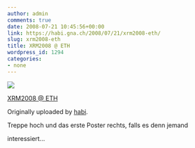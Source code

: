 ```yaml
---
author: admin
comments: true
date: 2008-07-21 10:45:56+00:00
link: https://habi.gna.ch/2008/07/21/xrm2008-eth/
slug: xrm2008-eth
title: XRM2008 @ ETH
wordpress_id: 1294
categories:
- none
---
```



 [![](https://static.flickr.com/3025/2688139197_e9604884a3_m.jpg)](https://www.flickr.com/photos/habi/2688139197/)
   

 
  [XRM2008 @ ETH](https://www.flickr.com/photos/habi/2688139197/)
    

  Originally uploaded by [habi](https://www.flickr.com/people/habi/).
 



Treppe hoch und das erste Poster rechts, falls es denn jemand  

interessiert...
  


